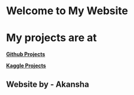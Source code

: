 # Welcome to My Website

# **My projects are at**
   [**Github Projects**](https://github.com/Akansha-Jaisinghani)
   
   
   [**Kaggle Projects**](https://www.kaggle.com/akansha25)
   
## Website by - Akansha

